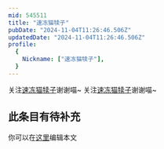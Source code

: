 ```yaml
---
mid: 545511
title: "速冻猫犊子"
pubDate: "2024-11-04T11:26:46.506Z"
updatedDate: "2024-11-04T11:26:46.506Z"
profile:
  {
    Nickname: ["速冻猫犊子"],
  }
---
```


关注[速冻猫犊子](https://space.bilibili.com/545511)谢谢喵~ 关注[速冻猫犊子](https://space.bilibili.com/545511)谢谢喵~

## 此条目有待补充
你可以在[这里](https://github.com/Yuhanawa/VTuber.ICU/edit/master/src/content/v/速冻猫犊子/index.md)编辑本文
